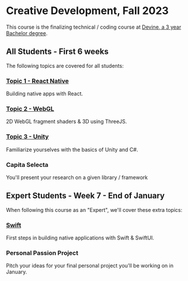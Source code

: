 # Creative Development, Fall 2023

This course is the finalizing technical / coding course at [Devine, a 3 year Bachelor degree](https://devine.be).

## All Students - First 6 weeks

The following topics are covered for all students:

### [Topic 1 - React Native](react-native)

Building native apps with React.

### [Topic 2 - WebGL](webgl)

2D WebGL fragment shaders & 3D using ThreeJS.

### [Topic 3 - Unity](unity)

Familiarize yourselves with the basics of Unity and C#.

### Capita Selecta

You'll present your research on a given library / framework

## Expert Students - Week 7 - End of January

When following this course as an "Expert", we'll cover these extra topics:

### [Swift](swift)

First steps in building native applications with Swift & SwiftUI.

### Personal Passion Project

Pitch your ideas for your final personal project you'll be working on in January.
